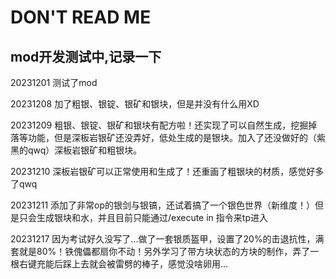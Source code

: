 <h1>DON'T READ ME</h1>
<h2>mod开发测试中,记录一下</h2>

20231201  测试了mod

20231208  加了粗银、银锭、银矿和银块，但是并没有什么用XD

20231209  粗银、银锭、银矿和银块有配方啦！还实现了可以自然生成，挖掘掉落等功能，但是深板岩银矿还没弄好，低处生成的是银块。加入了还没做好的（紫黑的qwq）深板岩银矿和粗银块。

20231210  深板岩银矿可以正常使用和生成了！还重画了粗银块的材质，感觉好多了qwq

20231211  添加了非常op的银剑与银镐，还试着搞了一个银色世界（新维度！）但是只会生成银块和水，并且目前只能通过/execute in 指令来tp进入

20231217  因为考试好久没写了...做了一套银质盔甲，设置了20%的击退抗性，满套就是80%！铁傀儡都扇你不动！另外学习了带方块状态的方块的制作，弄了一根右键充能后踩上去就会被雷劈的棒子，感觉没啥卵用...

